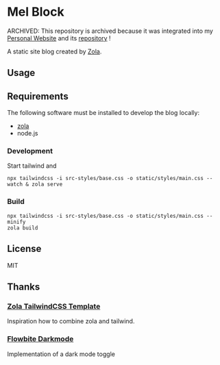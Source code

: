 # Mel Block

ARCHIVED: This repository is archived because it was integrated into my [Personal Website](https://kiliangaertner.de/) and its [repository](https://github.com/Meldanor/PersonalWebpage) !

A static site blog created by [Zola](https://www.getzola.org/).

## Usage

## Requirements

The following software must be installed to develop the blog locally:

- [zola](https://www.getzola.org/documentation/getting-started/installation/)
- node.js

### Development

Start tailwind and

    npx tailwindcss -i src-styles/base.css -o static/styles/main.css --watch & zola serve

### Build

    npx tailwindcss -i src-styles/base.css -o static/styles/main.css --minify
    zola build

## License

MIT

## Thanks

### [Zola TailwindCSS Template](https://github.com/coastalwhite/zola-tailwind)

Inspiration how to combine zola and tailwind.

### [Flowbite Darkmode](https://flowbite.com/docs/customize/dark-mode/)

Implementation of a dark mode toggle
